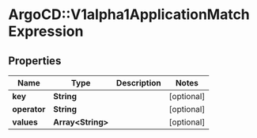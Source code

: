 # ArgoCD::V1alpha1ApplicationMatchExpression

## Properties
Name | Type | Description | Notes
------------ | ------------- | ------------- | -------------
**key** | **String** |  | [optional] 
**operator** | **String** |  | [optional] 
**values** | **Array&lt;String&gt;** |  | [optional] 


